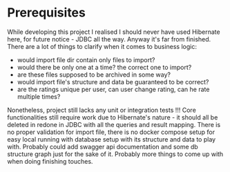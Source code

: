 # Prerequisites
While developing this project I realised I should never have used Hibernate here,
for future notice - JDBC all the way.
Anyway it's far from finished. There are a lot of things to clarify when it comes 
to business logic:
- would import file dir contain only files to import?
- would there be only one at a time? the correct one to import?
- are these files supposed to be archived in some way?
- would import file's structure and data be guaranteed to be correct?
- are the ratings unique per user, can user change rating, can he rate 
multiple times?

Nonetheless, project still lacks any unit or integration tests !!!
Core functionalities still require work due to Hibernate's nature - it
should all be deleted in redone in JDBC with all the queries and result mapping.
There is no proper validation for import file, there is no docker compose setup
for easy local running with database setup with its structure and data to 
play with. Probably could add swagger api documentation and some db structure
graph just for the sake of it. Probably more things to come up with when
doing finishing touches.